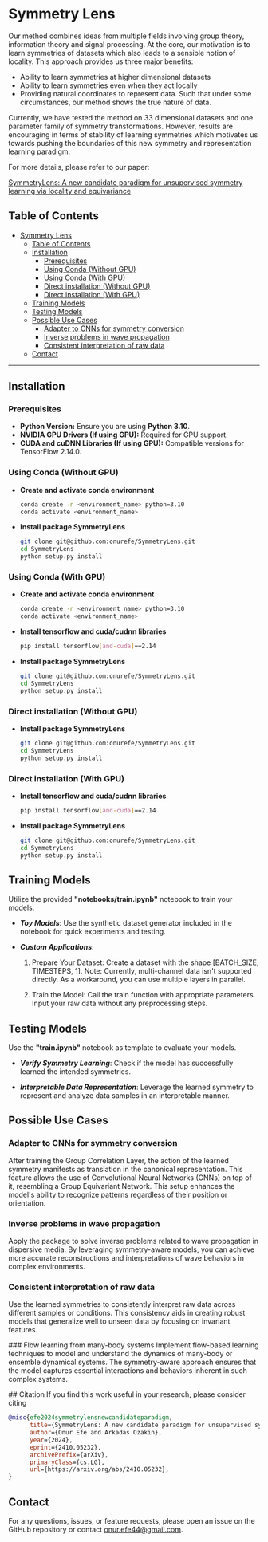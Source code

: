 # Symmetry Lens

Our method combines ideas from multiple fields involving group theory, information theory and signal processing. At the core, our motivation is to learn symmetries of datasets which also leads to a sensible notion of locality. This approach provides us three major benefits:

- Ability to learn symmetries at higher dimensional datasets 
- Ability to learn symmetries even when they act locally
- Providing natural coordinates to represent data. Such that under some circumstances, our method shows the true nature of data.

Currently, we have tested the method on 33 dimensional datasets and one parameter family of symmetry transformations. However, results are encouraging in terms of stability of learning symmetries which motivates us towards pushing the boundaries of this new symmetry and representation learning paradigm. 

For more details, please refer to our paper:

[SymmetryLens: A new candidate paradigm for unsupervised symmetry learning via locality and equivariance](https://arxiv.org/abs/2410.05232)

## Table of Contents

- [Symmetry Lens](#symmetry-lens)
  - [Table of Contents](#table-of-contents)
  - [Installation](#installation)
    - [Prerequisites](#prerequisites)
    - [Using Conda (Without GPU)](#using-conda-without-gpu)
    - [Using Conda (With GPU)](#using-conda-with-gpu)
    - [Direct installation (Without GPU)](#direct-installation-without-gpu)
    - [Direct installation (With GPU)](#direct-installation-with-gpu)
  - [Training Models](#training-models)
  - [Testing Models](#testing-models)
  - [Possible Use Cases](#possible-use-cases)
    - [Adapter to CNNs for symmetry conversion](#adapter-to-cnns-for-symmetry-conversion)
    - [Inverse problems in wave propagation](#inverse-problems-in-wave-propagation)
    - [Consistent interpretation of raw data](#consistent-interpretation-of-raw-data)
  - [Contact](#contact)

---

## Installation

### Prerequisites

- **Python Version:** Ensure you are using **Python 3.10**.
- **NVIDIA GPU Drivers (If using GPU):** Required for GPU support.
- **CUDA and cuDNN Libraries (If using GPU):** Compatible versions for TensorFlow 2.14.0.

### Using Conda (Without GPU)
- **Create and activate conda environment**
   ```bash
   conda create -n <environment_name> python=3.10
   conda activate <environment_name>
   ```
- **Install package SymmetryLens**
   ```bash
   git clone git@github.com:onurefe/SymmetryLens.git
   cd SymmetryLens
   python setup.py install
   ```

### Using Conda (With GPU)
- **Create and activate conda environment**
   ```bash
   conda create -n <environment_name> python=3.10
   conda activate <environment_name>
   ```

- **Install tensorflow and cuda/cudnn libraries**
   ```bash
   pip install tensorflow[and-cuda]==2.14
   ```

- **Install package SymmetryLens**
   ```bash
   git clone git@github.com:onurefe/SymmetryLens.git
   cd SymmetryLens
   python setup.py install
   ```

### Direct installation (Without GPU)
- **Install package SymmetryLens**
   ```bash
   git clone git@github.com:onurefe/SymmetryLens.git
   cd SymmetryLens
   python setup.py install
   ```

### Direct installation (With GPU)
- **Install tensorflow and cuda/cudnn libraries**
   ```bash
   pip install tensorflow[and-cuda]==2.14
   ```

- **Install package SymmetryLens**
   ```bash
   git clone git@github.com:onurefe/SymmetryLens.git
   cd SymmetryLens
   python setup.py install
   ```

## Training Models
Utilize the provided **"notebooks/train.ipynb"** notebook to train your models.

- ***Toy Models***:
Use the synthetic dataset generator included in the notebook for quick experiments and testing. 

- ***Custom Applications***:
  1. Prepare Your Dataset: Create a dataset with the shape [BATCH_SIZE, TIMESTEPS, 1]. Note: Currently, multi-channel data isn't supported directly. As a workaround, you can use multiple layers in parallel.

  2. Train the Model: Call the train function with appropriate parameters. Input your raw data without any preprocessing steps.
   
## Testing Models
Use the **"train.ipynb"** notebook as template to evaluate your models.

- ***Verify Symmetry Learning***:
Check if the model has successfully learned the intended symmetries.

- ***Interpretable Data Representation***:
Leverage the learned symmetry to represent and analyze data samples in an interpretable manner.

## Possible Use Cases

### Adapter to CNNs for symmetry conversion
After training the Group Correlation Layer, the action of the learned symmetry manifests as translation in the canonical representation. This feature allows the use of Convolutional Neural Networks (CNNs) on top of it, resembling a Group Equivariant Network. This setup enhances the model's ability to recognize patterns regardless of their position or orientation.

### Inverse problems in wave propagation
Apply the package to solve inverse problems related to wave propagation in dispersive media. By leveraging symmetry-aware models, you can achieve more accurate reconstructions and interpretations of wave behaviors in complex environments.

### Consistent interpretation of raw data
Use the learned symmetries to consistently interpret raw data across different samples or conditions. This consistency aids in creating robust models that generalize well to unseen data by focusing on invariant features.

### Flow learning from many-body systems
Implement flow-based learning techniques to model and understand the dynamics of many-body or ensemble dynamical systems. The symmetry-aware approach ensures that the model captures essential interactions and behaviors inherent in such complex systems.

## Citation 
If you find this work useful in your research, please consider citing

```bibtex
@misc{efe2024symmetrylensnewcandidateparadigm,
      title={SymmetryLens: A new candidate paradigm for unsupervised symmetry learning via locality and equivariance}, 
      author={Onur Efe and Arkadas Ozakin},
      year={2024},
      eprint={2410.05232},
      archivePrefix={arXiv},
      primaryClass={cs.LG},
      url={https://arxiv.org/abs/2410.05232}, 
}
```
## Contact
For any questions, issues, or feature requests, please open an issue on the GitHub repository or contact onur.efe44@gmail.com.
